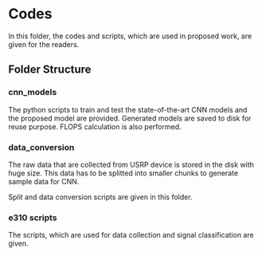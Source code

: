 # Codes

In this folder, the codes and scripts, which are used in proposed work, are given for the readers.

## Folder Structure

### cnn_models

The python scripts to train and test the state-of-the-art CNN models and the proposed model are provided. Generated models are saved to disk for reuse purpose. FLOPS calculation is also performed.

### data_conversion

The raw data that are collected from USRP device is stored in the disk with huge size. This data has to be splitted into smaller chunks to generate sample data for CNN. 

Split and data conversion scripts are given in this folder.

### e310 scripts

The scripts, which are used for data collection and signal classification are given.